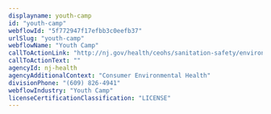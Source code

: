 ```yaml
---
displayname: youth-camp
id: "youth-camp"
webflowId: "5f772947f17efbb3c0eefb37"
urlSlug: "youth-camp"
webflowName: "Youth Camp"
callToActionLink: "http://nj.gov/health/ceohs/sanitation-safety/environmental/"
callToActionText: ""
agencyId: nj-health
agencyAdditionalContext: "Consumer Environmental Health"
divisionPhone: "(609) 826-4941"
webflowIndustry: "Youth Camp"
licenseCertificationClassification: "LICENSE"
---
```

